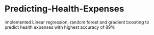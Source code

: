 # Predicting-Health-Expenses
Implemented Linear regression, random forest and gradient boosting to predict health expenses with highest accuracy of 89%
